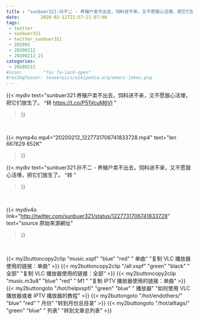 ```yaml
---
title : "sunbuer321:孙不二 - 养殖户卖不出去，饲料进不来，又不愿狠心活埋，把它们放生了。 ^转 "
date:        2020-02-12T21:57:21-07:00
tags:
 - twitter
 - sunbuer321
 - twitter_sunbuer321
 - 202002
 - 20200212
 - 20200212_21
categories:
 - 20200212
#icon:        "fas fa-lock-open"
#resImgTeaser: teaserpics/wikipedia.org/emacs-jokes.png
---
```


{{< mydiv text="sunbuer321:养殖户卖不出去，饲料进不来，又不愿狠心活埋，把它们放生了。 ^转 https://t.co/P51VcuM6VI "
>}}
<br>


{{< mymp4o mp4="20200212_1227731706741833728.mp4"
text="len 667629    652K"
>}}


{{< mydiv text="sunbuer321:孙不二 - 养殖户卖不出去，饲料进不来，又不愿狠心活埋，把它们放生了。 ^转 "
>}}
<br>

{{< mydiv4o link="http://twitter.com/sunbuer321/status/1227731706741833728"
text="source 原始來源網址"
>}}


<br>



{{< my2buttoncopy2clip "music.xspf"        "blue"   "red"    " 单曲"  "复制 VLC 播放器使用的链接：单曲" >}} {{< my2buttoncopy2clip "/all.xspf"         "green"  "black"  " 全部"  "复制 VLC 播放器使用的链接：全部" >}} {{< my2buttoncopy2clip "music.m3u8"        "blue"   "red"    " M1 "    "复制 IPTV 播放器使用的链接：单曲" >}} {{< my2buttongoto      "/hot/helpxspf/"    "green"  "blue"   " 播放器" "如何使用 VLC 播放器或者 IPTV 播放器的教程" >}} {{< my2buttongoto      "/hot/endothers/"   "blue"   "red"    " 月份"   "转到月份总目录" >}} {{< my2buttongoto      "/hot/alltags/"     "green"  "blue"   " 列表"   "转到文章总列表" >}} 
